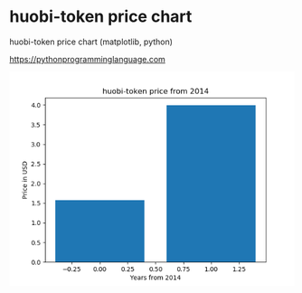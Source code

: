 # huobi-token price chart 

huobi-token price chart (matplotlib, python)

https://pythonprogramminglanguage.com

<img src='chart.png'>

